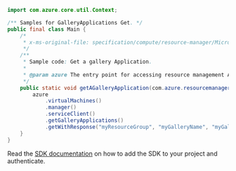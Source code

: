 ```java
import com.azure.core.util.Context;

/** Samples for GalleryApplications Get. */
public final class Main {
    /*
     * x-ms-original-file: specification/compute/resource-manager/Microsoft.Compute/stable/2021-07-01/examples/gallery/GetAGalleryApplication.json
     */
    /**
     * Sample code: Get a gallery Application.
     *
     * @param azure The entry point for accessing resource management APIs in Azure.
     */
    public static void getAGalleryApplication(com.azure.resourcemanager.AzureResourceManager azure) {
        azure
            .virtualMachines()
            .manager()
            .serviceClient()
            .getGalleryApplications()
            .getWithResponse("myResourceGroup", "myGalleryName", "myGalleryApplicationName", Context.NONE);
    }
}
```

Read the [SDK documentation](https://github.com/Azure/azure-sdk-for-java/blob/azure-resourcemanager_2.11.0/sdk/resourcemanager/azure-resourcemanager/README.md) on how to add the SDK to your project and authenticate.
